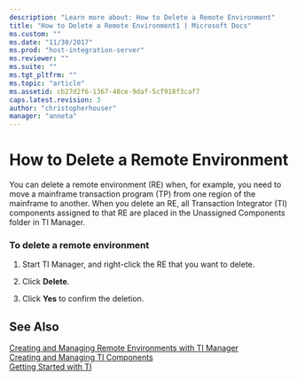 ```yaml
---
description: "Learn more about: How to Delete a Remote Environment"
title: "How to Delete a Remote Environment1 | Microsoft Docs"
ms.custom: ""
ms.date: "11/30/2017"
ms.prod: "host-integration-server"
ms.reviewer: ""
ms.suite: ""
ms.tgt_pltfrm: ""
ms.topic: "article"
ms.assetid: cb27d2f6-1367-48ce-9daf-5cf918f3caf7
caps.latest.revision: 3
author: "christopherhouser"
manager: "anneta"
---
```

# How to Delete a Remote Environment
You can delete a remote environment (RE) when, for example, you need to move a mainframe transaction program (TP) from one region of the mainframe to another. When you delete an RE, all Transaction Integrator (TI) components assigned to that RE are placed in the Unassigned Components folder in TI Manager.  
  
### To delete a remote environment  
  
1.  Start TI Manager, and right-click the RE that you want to delete.  
  
2.  Click **Delete**.  
  
3.  Click **Yes** to confirm the deletion.  
  
## See Also  
 [Creating and Managing Remote Environments with TI Manager](../core/creating-and-managing-remote-environments-with-ti-manager1.md)   
 [Creating and Managing TI Components](../core/creating-and-managing-ti-components2.md)   
 [Getting Started with TI](../core/getting-started-with-ti1.md)
